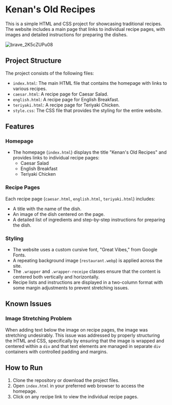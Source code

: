 # Kenan's Old Recipes

This is a simple HTML and CSS project for showcasing traditional recipes. The website includes a main page that links to individual recipe pages, with images and detailed instructions for preparing the dishes.

![brave_2K5cZUPu08](https://github.com/user-attachments/assets/8cbf1d70-f15a-466b-8d01-55d16fd3105e)

## Project Structure

The project consists of the following files:

- `index.html`: The main HTML file that contains the homepage with links to various recipes.
- `caesar.html`: A recipe page for Caesar Salad.
- `english.html`: A recipe page for English Breakfast.
- `teriyaki.html`: A recipe page for Teriyaki Chicken.
- `style.css`: The CSS file that provides the styling for the entire website.

## Features

### Homepage

- The homepage (`index.html`) displays the title "Kenan's Old Recipes" and provides links to individual recipe pages:
  - Caesar Salad
  - English Breakfast
  - Teriyaki Chicken

### Recipe Pages

Each recipe page (`caesar.html`, `english.html`, `teriyaki.html`) includes:
- A title with the name of the dish.
- An image of the dish centered on the page.
- A detailed list of ingredients and step-by-step instructions for preparing the dish.

### Styling

- The website uses a custom cursive font, "Great Vibes," from Google Fonts.
- A repeating background image (`restaurant.webp`) is applied across the site.
- The `.wrapper` and `.wrapper-receipe` classes ensure that the content is centered both vertically and horizontally.
- Recipe lists and instructions are displayed in a two-column format with some margin adjustments to prevent stretching issues.

## Known Issues

### Image Stretching Problem

When adding text below the image on recipe pages, the image was stretching undesirably. This issue was addressed by properly structuring the HTML and CSS, specifically by ensuring that the image is wrapped and centered within a `div` and that text elements are managed in separate `div` containers with controlled padding and margins.

## How to Run

1. Clone the repository or download the project files.
2. Open `index.html` in your preferred web browser to access the homepage.
3. Click on any recipe link to view the individual recipe pages.

